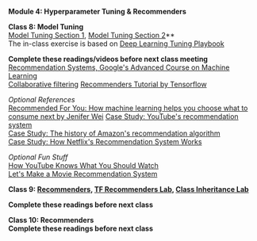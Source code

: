**Module 4: Hyperparameter Tuning & Recommenders**  

**Class 8: Model Tuning**  
[Model Tuning Section 1](https://docs.google.com/presentation/d/12gmakH0jbw_nMogmHY9aPWcK4pfX78mAir0WaBrGzcc/edit?usp=sharing), [Model Tuning Section 2](https://docs.google.com/presentation/d/1i-ShNcrNBSpqSNjzbp4jC9l_tyQnm9BRxUI_G07HwBg/edit?usp=sharing)**   
The in-class exercise is based on [Deep Learning Tuning Playbook](https://github.com/google-research/tuning_playbook)    

**Complete these readings/videos before next class meeting**  
[Recommendation Systems, Google's Advanced Course on Machine Learning](https://developers.google.com/machine-learning/recommendation)  
[Collaborative filtering](https://developers.google.com/machine-learning/crash-course/embeddings/motivation-from-collaborative-filtering)
[Recommenders Tutorial by Tensorflow](https://www.tensorflow.org/recommenders/examples/basic_retrieval)  

*Optional References*  
[Recommended For You: How machine learning helps you choose what to consume next by Jenifer Wei](https://sitn.hms.harvard.edu/flash/2017/recommended-machine-learning-helps-choose-consume-next/)
[Case Study: YouTube's recommendation system](https://blog.youtube/inside-youtube/on-youtubes-recommendation-system/)  
[Case Study: The history of Amazon's recommendation algorithm](https://www.amazon.science/the-history-of-amazons-recommendation-algorithm)  
[Case Study: How Netflix's Recommendation System Works](https://help.netflix.com/en/node/100639#:~:text=We%20estimate%20the%20likelihood%20that,preferences%20on%20our%20service%2C%20and)  


*Optional Fun Stuff*  
[How YouTube Knows What You Should Watch](https://www.pbs.org/video/how-youtube-knows-what-you-should-watch-vkyoml/)  
[Let's Make a Movie Recommendation System](https://www.pbs.org/video/lets-make-a-movie-recommendation-system-lab-16-cmtwft/)  

**Class 9: [Recommenders](https://www.dropbox.com/s/4ctm2seq15fix9q/05-0%20Recommenders.pptx?dl=0), [TF Recommenders Lab](https://colab.research.google.com/drive/17WbWiJNpgF_TtWBTbJbrC307n63iG8HQ?usp=sharing), [Class Inheritance Lab](https://colab.research.google.com/drive/1aPL6Z6-TMewFvGAhl5C3uLck0WkeUy8u?usp=sharing)**  

**Complete these readings before next class**  

**Class 10: Recommenders**  
**Complete these readings before next class**  
